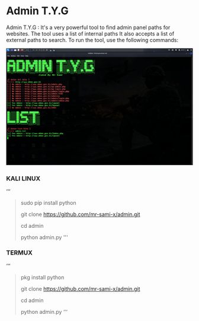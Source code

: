 # Admin T.Y.G
Admin T.Y.G :  It's a very powerful tool to find admin panel paths for websites. The tool uses a list of internal paths  It also accepts a list of external paths to search. To run the tool, use the following commands:


![Image 1](https://raw.githubusercontent.com/mr-sami-x/admin/main/Screenshot_2022-11-10_20_14_25.png)
### KALI LINUX
‘‘‘
> sudo pip install python
>
> git clone https://github.com/mr-sami-x/admin.git
>
> cd admin
>
> python admin.py
'''



### TERMUX

‘‘‘
> pkg install python
>
> git clone https://github.com/mr-sami-x/admin.git
>
> cd admin
>
> python admin.py
‘‘‘
